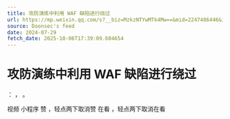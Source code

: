 ```yaml
---
title: 攻防演练中利用 WAF 缺陷进行绕过
url: https://mp.weixin.qq.com/s?__biz=MzkzNTYwMTk4Mw==&mid=2247486446&idx=1&sn=d95d5fc8f6a100a8e919664c355a5c8e
source: Doonsec's feed
date: 2024-07-29
fetch_date: 2025-10-06T17:39:09.604654
---
```


# 攻防演练中利用 WAF 缺陷进行绕过

：
，
。

视频
小程序
赞
，轻点两下取消赞
在看
，轻点两下取消在看